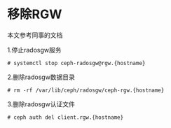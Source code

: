 # 移除RGW
本文参考同事的文档

1.停止radosgw服务

```
# systemctl stop ceph-radosgw@rgw.{hostname}
```

2.删除radosgw数据目录

```
# rm -rf /var/lib/ceph/radosgw/ceph-rgw.{hostname}
```

3.删除radosgw认证文件

```
# ceph auth del client.rgw.{hostname}
```
